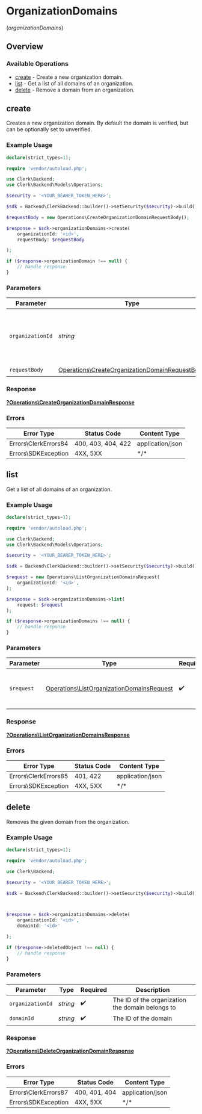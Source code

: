 # OrganizationDomains
(*organizationDomains*)

## Overview

### Available Operations

* [create](#create) - Create a new organization domain.
* [list](#list) - Get a list of all domains of an organization.
* [delete](#delete) - Remove a domain from an organization.

## create

Creates a new organization domain. By default the domain is verified, but can be optionally set to unverified.

### Example Usage

```php
declare(strict_types=1);

require 'vendor/autoload.php';

use Clerk\Backend;
use Clerk\Backend\Models\Operations;

$security = '<YOUR_BEARER_TOKEN_HERE>';

$sdk = Backend\ClerkBackend::builder()->setSecurity($security)->build();

$requestBody = new Operations\CreateOrganizationDomainRequestBody();

$response = $sdk->organizationDomains->create(
    organizationId: '<id>',
    requestBody: $requestBody

);

if ($response->organizationDomain !== null) {
    // handle response
}
```

### Parameters

| Parameter                                                                                                        | Type                                                                                                             | Required                                                                                                         | Description                                                                                                      |
| ---------------------------------------------------------------------------------------------------------------- | ---------------------------------------------------------------------------------------------------------------- | ---------------------------------------------------------------------------------------------------------------- | ---------------------------------------------------------------------------------------------------------------- |
| `organizationId`                                                                                                 | *string*                                                                                                         | :heavy_check_mark:                                                                                               | The ID of the organization where the new domain will be created.                                                 |
| `requestBody`                                                                                                    | [Operations\CreateOrganizationDomainRequestBody](../../Models/Operations/CreateOrganizationDomainRequestBody.md) | :heavy_check_mark:                                                                                               | N/A                                                                                                              |

### Response

**[?Operations\CreateOrganizationDomainResponse](../../Models/Operations/CreateOrganizationDomainResponse.md)**

### Errors

| Error Type           | Status Code          | Content Type         |
| -------------------- | -------------------- | -------------------- |
| Errors\ClerkErrors84 | 400, 403, 404, 422   | application/json     |
| Errors\SDKException  | 4XX, 5XX             | \*/\*                |

## list

Get a list of all domains of an organization.

### Example Usage

```php
declare(strict_types=1);

require 'vendor/autoload.php';

use Clerk\Backend;
use Clerk\Backend\Models\Operations;

$security = '<YOUR_BEARER_TOKEN_HERE>';

$sdk = Backend\ClerkBackend::builder()->setSecurity($security)->build();

$request = new Operations\ListOrganizationDomainsRequest(
    organizationId: '<id>',
);

$response = $sdk->organizationDomains->list(
    request: $request
);

if ($response->organizationDomains !== null) {
    // handle response
}
```

### Parameters

| Parameter                                                                                              | Type                                                                                                   | Required                                                                                               | Description                                                                                            |
| ------------------------------------------------------------------------------------------------------ | ------------------------------------------------------------------------------------------------------ | ------------------------------------------------------------------------------------------------------ | ------------------------------------------------------------------------------------------------------ |
| `$request`                                                                                             | [Operations\ListOrganizationDomainsRequest](../../Models/Operations/ListOrganizationDomainsRequest.md) | :heavy_check_mark:                                                                                     | The request object to use for the request.                                                             |

### Response

**[?Operations\ListOrganizationDomainsResponse](../../Models/Operations/ListOrganizationDomainsResponse.md)**

### Errors

| Error Type           | Status Code          | Content Type         |
| -------------------- | -------------------- | -------------------- |
| Errors\ClerkErrors85 | 401, 422             | application/json     |
| Errors\SDKException  | 4XX, 5XX             | \*/\*                |

## delete

Removes the given domain from the organization.

### Example Usage

```php
declare(strict_types=1);

require 'vendor/autoload.php';

use Clerk\Backend;

$security = '<YOUR_BEARER_TOKEN_HERE>';

$sdk = Backend\ClerkBackend::builder()->setSecurity($security)->build();



$response = $sdk->organizationDomains->delete(
    organizationId: '<id>',
    domainId: '<id>'

);

if ($response->deletedObject !== null) {
    // handle response
}
```

### Parameters

| Parameter                                        | Type                                             | Required                                         | Description                                      |
| ------------------------------------------------ | ------------------------------------------------ | ------------------------------------------------ | ------------------------------------------------ |
| `organizationId`                                 | *string*                                         | :heavy_check_mark:                               | The ID of the organization the domain belongs to |
| `domainId`                                       | *string*                                         | :heavy_check_mark:                               | The ID of the domain                             |

### Response

**[?Operations\DeleteOrganizationDomainResponse](../../Models/Operations/DeleteOrganizationDomainResponse.md)**

### Errors

| Error Type           | Status Code          | Content Type         |
| -------------------- | -------------------- | -------------------- |
| Errors\ClerkErrors87 | 400, 401, 404        | application/json     |
| Errors\SDKException  | 4XX, 5XX             | \*/\*                |